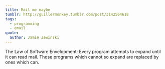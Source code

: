 ```yaml
---
title: Mail me maybe
tumblr: http://guillermonkey.tumblr.com/post/3142564618
tags:
  - programming
  - email
quote:
  author: Jamie Zawinski
---
```


The Law of Software Envelopment: Every program attempts to expand until it can read mail. Those programs which cannot so expand are replaced by ones which can.
